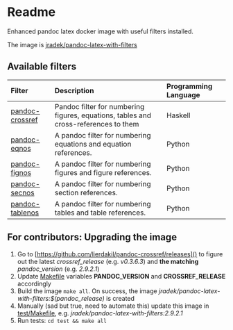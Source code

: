 # Readme

Enhanced pandoc latex docker image with useful filters installed.

The image is [jradek/pandoc-latex-with-filters](https://hub.docker.com/r/jradek/pandoc-latex-with-filters)

## Available filters

| Filter | Description | Programming Language |
|:---|:---|:---|
| [pandoc-crossref](https://github.com/lierdakil/pandoc-crossref) | Pandoc filter for numbering figures, equations, tables and cross-references to them | Haskell |
| [pandoc-eqnos](https://github.com/tomduck/pandoc-eqnos) | A pandoc filter for numbering equations and equation references. | Python |
| [pandoc-fignos](https://github.com/tomduck/pandoc-fignos) | A pandoc filter for numbering figures and figure references. | Python |
| [pandoc-secnos](https://github.com/tomduck/pandoc-secnos) | A pandoc filter for numbering section references. | Python |
| [pandoc-tablenos](https://github.com/tomduck/pandoc-tablenos) | A pandoc filter for numbering tables and table references. | Python

## For contributors: Upgrading the image

1. Go to [https://github.com/lierdakil/pandoc-crossref/releases]() to figure out the latest *crossref_release* (e.g. *v0.3.6.3*) and **the matching** *pandoc_version* (e.g. *2.9.2.1*)
2. Update [Makefile]() variables **PANDOC_VERSION** and
**CROSSREF_RELEASE** accordingly
3. Build the image `make all`. On success, the image *jradek/pandoc-latex-with-filters:$(pandoc_release)* is created
4. Manually (sad but true, need to automate this) update this image in [test/Makefile](), e.g. *jradek/pandoc-latex-with-filters:2.9.2.1*
5. Run tests: `cd test && make all`
